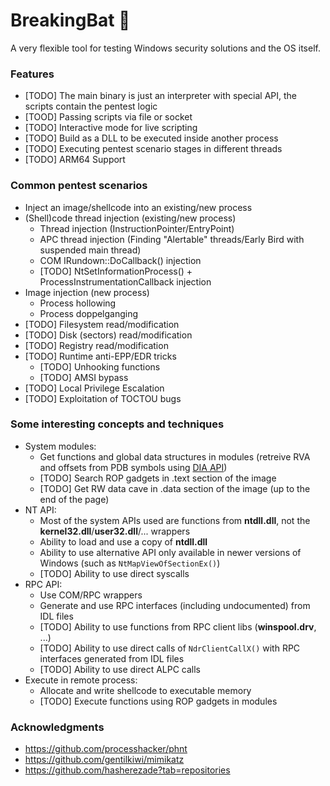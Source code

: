 # BreakingBat 🦇

A very flexible tool for testing Windows security solutions and the OS itself.

### Features
- [TODO] The main binary is just an interpreter with special API, the scripts contain the pentest logic
- [TOOD] Passing scripts via file or socket
- [TODO] Interactive mode for live scripting
- [TODO] Build as a DLL to be executed inside another process
- [TODO] Executing pentest scenario stages in different threads
- [TODO] ARM64 Support

### Common pentest scenarios
- Inject an image/shellcode into an existing/new process
- (Shell)code thread injection (existing/new process)
  - Thread injection (InstructionPointer/EntryPoint)
  - APC thread injection (Finding "Alertable" threads/Early Bird with suspended main thread)
  - COM IRundown::DoCallback() injection
  - [TODO] NtSetInformationProcess() + ProcessInstrumentationCallback injection
- Image injection (new process)
  - Process hollowing
  - Process doppelganging
- [TODO] Filesystem read/modification
- [TODO] Disk (sectors) read/modification
- [TODO] Registry read/modification
- [TODO] Runtime anti-EPP/EDR tricks
  - [TODO] Unhooking functions
  - [TODO] AMSI bypass
- [TODO] Local Privilege Escalation
- [TODO] Exploitation of TOCTOU bugs

### Some interesting concepts and techniques
- System modules:
  - Get functions and global data structures in modules (retreive RVA and offsets from PDB symbols using [DIA API](https://learn.microsoft.com/en-us/visualstudio/debugger/debug-interface-access/debug-interface-access-sdk))
  - [TODO] Search ROP gadgets in .text section of the image
  - [TODO] Get RW data cave in .data section of the image (up to the end of the page)
- NT API:
  - Most of the system APIs used are functions from **ntdll.dll**, not the **kernel32.dll**/**user32.dll**/... wrappers
  - Ability to load and use a copy of **ntdll.dll**
  - Ability to use alternative API only available in newer versions of Windows (such as `NtMapViewOfSectionEx()`)
  - [TODO] Ability to use direct syscalls
- RPC API:
  - Use COM/RPC wrappers
  - Generate and use RPC interfaces (including undocumented) from IDL files
  - [TODO] Ability to use functions from RPC client libs (**winspool.drv**, ...)
  - [TODO] Ability to use direct calls of `NdrClientCallX()` with RPC interfaces generated from IDL files
  - [TODO] Ability to use direct ALPC calls
- Execute in remote process:
  - Allocate and write shellcode to executable memory
  - [TODO] Execute functions using ROP gadgets in modules

### Acknowledgments

- https://github.com/processhacker/phnt
- https://github.com/gentilkiwi/mimikatz
- https://github.com/hasherezade?tab=repositories